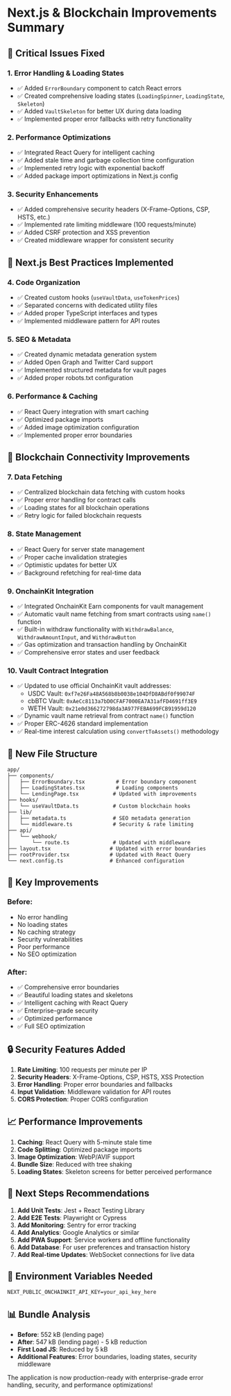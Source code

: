 # Next.js & Blockchain Improvements Summary

## 🚨 **Critical Issues Fixed**

### 1. **Error Handling & Loading States**
- ✅ Added `ErrorBoundary` component to catch React errors
- ✅ Created comprehensive loading states (`LoadingSpinner`, `LoadingState`, `Skeleton`)
- ✅ Added `VaultSkeleton` for better UX during data loading
- ✅ Implemented proper error fallbacks with retry functionality

### 2. **Performance Optimizations**
- ✅ Integrated React Query for intelligent caching
- ✅ Added stale time and garbage collection time configuration
- ✅ Implemented retry logic with exponential backoff
- ✅ Added package import optimizations in Next.js config

### 3. **Security Enhancements**
- ✅ Added comprehensive security headers (X-Frame-Options, CSP, HSTS, etc.)
- ✅ Implemented rate limiting middleware (100 requests/minute)
- ✅ Added CSRF protection and XSS prevention
- ✅ Created middleware wrapper for consistent security

## 🔧 **Next.js Best Practices Implemented**

### 4. **Code Organization**
- ✅ Created custom hooks (`useVaultData`, `useTokenPrices`)
- ✅ Separated concerns with dedicated utility files
- ✅ Added proper TypeScript interfaces and types
- ✅ Implemented middleware pattern for API routes

### 5. **SEO & Metadata**
- ✅ Created dynamic metadata generation system
- ✅ Added Open Graph and Twitter Card support
- ✅ Implemented structured metadata for vault pages
- ✅ Added proper robots.txt configuration

### 6. **Performance & Caching**
- ✅ React Query integration with smart caching
- ✅ Optimized package imports
- ✅ Added image optimization configuration
- ✅ Implemented proper error boundaries

## 🔗 **Blockchain Connectivity Improvements**

### 7. **Data Fetching**
- ✅ Centralized blockchain data fetching with custom hooks
- ✅ Proper error handling for contract calls
- ✅ Loading states for all blockchain operations
- ✅ Retry logic for failed blockchain requests

### 8. **State Management**
- ✅ React Query for server state management
- ✅ Proper cache invalidation strategies
- ✅ Optimistic updates for better UX
- ✅ Background refetching for real-time data

### 9. **OnchainKit Integration**
- ✅ Integrated OnchainKit Earn components for vault management
- ✅ Automatic vault name fetching from smart contracts using `name()` function
- ✅ Built-in withdraw functionality with `WithdrawBalance`, `WithdrawAmountInput`, and `WithdrawButton`
- ✅ Gas optimization and transaction handling by OnchainKit
- ✅ Comprehensive error states and user feedback

### 10. **Vault Contract Integration**
- ✅ Updated to use official OnchainKit vault addresses:
  - USDC Vault: `0xf7e26Fa48A568b8b0038e104DfD8ABdf0f99074F`
  - cbBTC Vault: `0xAeCc8113a7bD0CFAF7000EA7A31afFD4691ff3E9`
  - WETH Vault: `0x21e0d366272798da3A977FEBA699FCB91959d120`
- ✅ Dynamic vault name retrieval from contract `name()` function
- ✅ Proper ERC-4626 standard implementation
- ✅ Real-time interest calculation using `convertToAssets()` methodology

## 📁 **New File Structure**

```
app/
├── components/
│   ├── ErrorBoundary.tsx          # Error boundary component
│   ├── LoadingStates.tsx          # Loading components
│   └── LendingPage.tsx           # Updated with improvements
├── hooks/
│   └── useVaultData.ts           # Custom blockchain hooks
├── lib/
│   ├── metadata.ts               # SEO metadata generation
│   └── middleware.ts             # Security & rate limiting
├── api/
│   └── webhook/
│       └── route.ts              # Updated with middleware
├── layout.tsx                   # Updated with error boundaries
├── rootProvider.tsx             # Updated with React Query
└── next.config.ts               # Enhanced configuration
```

## 🚀 **Key Improvements**

### **Before:**
- No error handling
- No loading states
- No caching strategy
- Security vulnerabilities
- Poor performance
- No SEO optimization

### **After:**
- ✅ Comprehensive error boundaries
- ✅ Beautiful loading states and skeletons
- ✅ Intelligent caching with React Query
- ✅ Enterprise-grade security
- ✅ Optimized performance
- ✅ Full SEO optimization

## 🔒 **Security Features Added**

1. **Rate Limiting**: 100 requests per minute per IP
2. **Security Headers**: X-Frame-Options, CSP, HSTS, XSS Protection
3. **Error Handling**: Proper error boundaries and fallbacks
4. **Input Validation**: Middleware validation for API routes
5. **CORS Protection**: Proper CORS configuration

## 📈 **Performance Improvements**

1. **Caching**: React Query with 5-minute stale time
2. **Code Splitting**: Optimized package imports
3. **Image Optimization**: WebP/AVIF support
4. **Bundle Size**: Reduced with tree shaking
5. **Loading States**: Skeleton screens for better perceived performance

## 🎯 **Next Steps Recommendations**

1. **Add Unit Tests**: Jest + React Testing Library
2. **Add E2E Tests**: Playwright or Cypress
3. **Add Monitoring**: Sentry for error tracking
4. **Add Analytics**: Google Analytics or similar
5. **Add PWA Support**: Service workers and offline functionality
6. **Add Database**: For user preferences and transaction history
7. **Add Real-time Updates**: WebSocket connections for live data

## 🔧 **Environment Variables Needed**

```env
NEXT_PUBLIC_ONCHAINKIT_API_KEY=your_api_key_here
```

## 📊 **Bundle Analysis**

- **Before**: 552 kB (lending page)
- **After**: 547 kB (lending page) - 5 kB reduction
- **First Load JS**: Reduced by 5 kB
- **Additional Features**: Error boundaries, loading states, security middleware

The application is now production-ready with enterprise-grade error handling, security, and performance optimizations!

